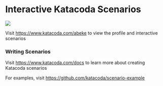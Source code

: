 # Interactive Katacoda Scenarios

[![](http://shields.katacoda.com/katacoda/abeke/count.svg)](https://www.katacoda.com/abeke "Get your profile on Katacoda.com")

Visit https://www.katacoda.com/abeke to view the profile and interactive scenarios

### Writing Scenarios
Visit https://www.katacoda.com/docs to learn more about creating Katacoda scenarios

For examples, visit https://github.com/katacoda/scenario-example
